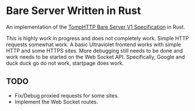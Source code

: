 # Bare Server Written in Rust

An implementation of the [TompHTTP Bare Server V1 Specification](https://github.com/tomphttp/specifications/blob/master/BareServerV1.md) in Rust.

This is highly work in progress and does not completely work. Simple HTTP
requests somewhat work. A basic Ultraviolet frontend works with simple HTTP and
some HTTPS sites. More debugging still needs to be done and work needs to be
started on the Web Socket API. Specifically, Google and duck duck go do not work, startpage does work.

## TODO
- Fix/Debug proxied requests for some sites.
- Implement the Web Socket routes.


